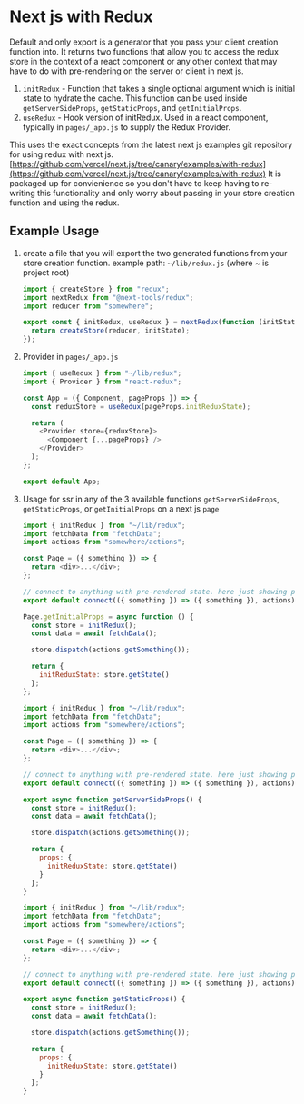 # Next js with Redux

Default and only export is a generator that you pass your client creation function into. It returns two functions that allow you to access the redux store in the context of a react component or any other context that may have to do with pre-rendering on the server or client in next js.

1. `initRedux` - Function that takes a single optional argument which is initial state to hydrate the cache. This function can be used inside `getServerSideProps`, `getStaticProps`, and `getInitialProps`.
2. `useRedux` - Hook version of initRedux. Used in a react component, typically in `pages/_app.js` to supply the Redux Provider.

This uses the exact concepts from the latest next js examples git repository for using redux with next js. [https://github.com/vercel/next.js/tree/canary/examples/with-redux](https://github.com/vercel/next.js/tree/canary/examples/with-redux) It is packaged up for convienience so you don't have to keep having to re-writing this functionality and only worry about passing in your store creation function and using the redux.

## Example Usage

1. create a file that you will export the two generated functions from your store creation function. example path: `~/lib/redux.js` (where ~ is project root)

   ```js
   import { createStore } from "redux";
   import nextRedux from "@next-tools/redux";
   import reducer from "somewhere";

   export const { initRedux, useRedux } = nextRedux(function (initState) {
     return createStore(reducer, initState);
   });
   ```

2. Provider in `pages/_app.js`

   ```js
   import { useRedux } from "~/lib/redux";
   import { Provider } from "react-redux";

   const App = ({ Component, pageProps }) => {
     const reduxStore = useRedux(pageProps.initReduxState);

     return (
       <Provider store={reduxStore}>
         <Component {...pageProps} />
       </Provider>
     );
   };

   export default App;
   ```

3. Usage for ssr in any of the 3 available functions `getServerSideProps`, `getStaticProps`, or `getInitialProps` on a next js `page`

   ```js
   import { initRedux } from "~/lib/redux";
   import fetchData from "fetchData";
   import actions from "somewhere/actions";

   const Page = ({ something }) => {
     return <div>...</div>;
   };

   // connect to anything with pre-rendered state. here just showing page component for simple example
   export default connect(({ something }) => ({ something }), actions)(Page);

   Page.getInitialProps = async function () {
     const store = initRedux();
     const data = await fetchData();

     store.dispatch(actions.getSomething());

     return {
       initReduxState: store.getState()
     };
   };
   ```

   ```js
   import { initRedux } from "~/lib/redux";
   import fetchData from "fetchData";
   import actions from "somewhere/actions";

   const Page = ({ something }) => {
     return <div>...</div>;
   };

   // connect to anything with pre-rendered state. here just showing page component for simple example
   export default connect(({ something }) => ({ something }), actions)(Page);

   export async function getServerSideProps() {
     const store = initRedux();
     const data = await fetchData();

     store.dispatch(actions.getSomething());

     return {
       props: {
         initReduxState: store.getState()
       }
     };
   }
   ```

   ```js
   import { initRedux } from "~/lib/redux";
   import fetchData from "fetchData";
   import actions from "somewhere/actions";

   const Page = ({ something }) => {
     return <div>...</div>;
   };

   // connect to anything with pre-rendered state. here just showing page component for simple example
   export default connect(({ something }) => ({ something }), actions)(Page);

   export async function getStaticProps() {
     const store = initRedux();
     const data = await fetchData();

     store.dispatch(actions.getSomething());

     return {
       props: {
         initReduxState: store.getState()
       }
     };
   }
   ```
